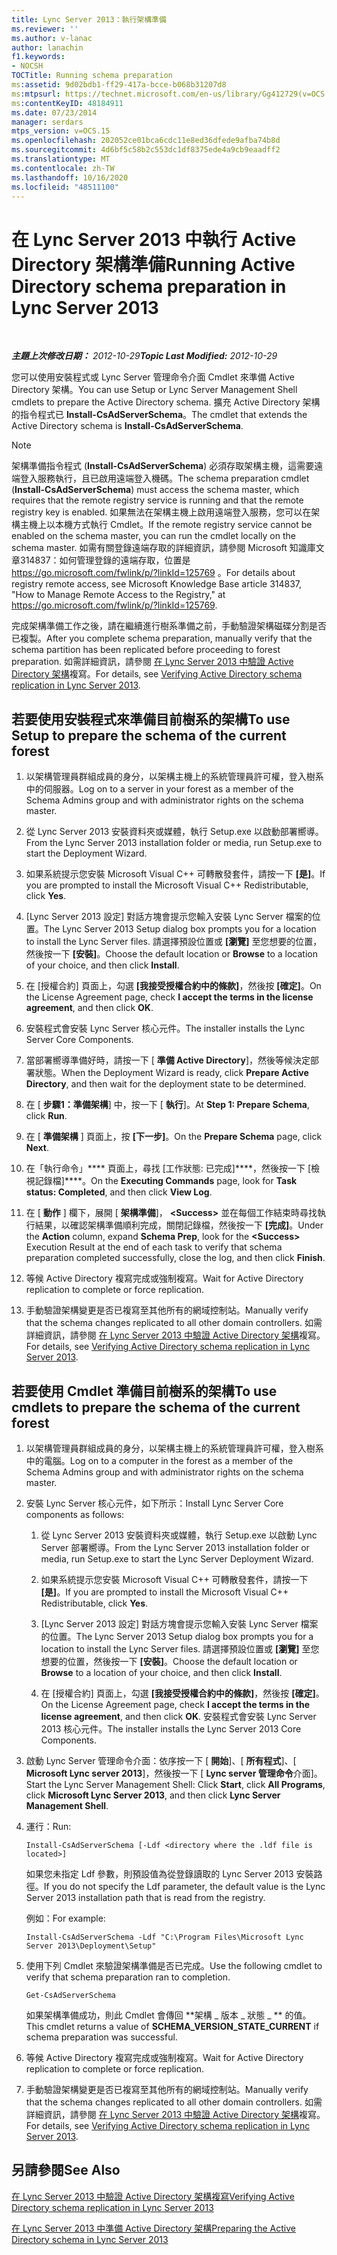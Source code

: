 ```yaml
---
title: Lync Server 2013：執行架構準備
ms.reviewer: ''
ms.author: v-lanac
author: lanachin
f1.keywords:
- NOCSH
TOCTitle: Running schema preparation
ms:assetid: 9d02bdb1-ff29-417a-bcce-b068b31207d8
ms:mtpsurl: https://technet.microsoft.com/en-us/library/Gg412729(v=OCS.15)
ms:contentKeyID: 48184911
ms.date: 07/23/2014
manager: serdars
mtps_version: v=OCS.15
ms.openlocfilehash: 202052ce01bca6cdc11e8ed36dfede9afba74b8d
ms.sourcegitcommit: 4d6bf5c58b2c553dc1df8375ede4a9cb9eaadff2
ms.translationtype: MT
ms.contentlocale: zh-TW
ms.lasthandoff: 10/16/2020
ms.locfileid: "48511100"
---
```

# <a name="running-active-directory-schema-preparation-in-lync-server-2013"></a><span data-ttu-id="ca8a3-102">在 Lync Server 2013 中執行 Active Directory 架構準備</span><span class="sxs-lookup"><span data-stu-id="ca8a3-102">Running Active Directory schema preparation in Lync Server 2013</span></span>

<div data-xmlns="http://www.w3.org/1999/xhtml">

<div class="topic" data-xmlns="http://www.w3.org/1999/xhtml" data-msxsl="urn:schemas-microsoft-com:xslt" data-cs="https://msdn.microsoft.com/">

<div data-asp="https://msdn2.microsoft.com/asp">



</div>

<div id="mainSection">

<div id="mainBody">

<span> </span>

<span data-ttu-id="ca8a3-103">_**主題上次修改日期：** 2012-10-29_</span><span class="sxs-lookup"><span data-stu-id="ca8a3-103">_**Topic Last Modified:** 2012-10-29_</span></span>

<span data-ttu-id="ca8a3-104">您可以使用安裝程式或 Lync Server 管理命令介面 Cmdlet 來準備 Active Directory 架構。</span><span class="sxs-lookup"><span data-stu-id="ca8a3-104">You can use Setup or Lync Server Management Shell cmdlets to prepare the Active Directory schema.</span></span> <span data-ttu-id="ca8a3-105">擴充 Active Directory 架構的指令程式已 **Install-CsAdServerSchema**。</span><span class="sxs-lookup"><span data-stu-id="ca8a3-105">The cmdlet that extends the Active Directory schema is **Install-CsAdServerSchema**.</span></span>

<div>


> [!NOTE]  
> <span data-ttu-id="ca8a3-106">架構準備指令程式 (<STRONG>Install-CsAdServerSchema</STRONG>) 必須存取架構主機，這需要遠端登入服務執行，且已啟用遠端登入機碼。</span><span class="sxs-lookup"><span data-stu-id="ca8a3-106">The schema preparation cmdlet (<STRONG>Install-CsAdServerSchema</STRONG>) must access the schema master, which requires that the remote registry service is running and that the remote registry key is enabled.</span></span> <span data-ttu-id="ca8a3-107">如果無法在架構主機上啟用遠端登入服務，您可以在架構主機上以本機方式執行 Cmdlet。</span><span class="sxs-lookup"><span data-stu-id="ca8a3-107">If the remote registry service cannot be enabled on the schema master, you can run the cmdlet locally on the schema master.</span></span> <span data-ttu-id="ca8a3-108">如需有關登錄遠端存取的詳細資訊，請參閱 Microsoft 知識庫文章314837：如何管理登錄的遠端存取，位置是 <A href="https://go.microsoft.com/fwlink/p/?linkid=125769">https://go.microsoft.com/fwlink/p/?linkId=125769</A> 。</span><span class="sxs-lookup"><span data-stu-id="ca8a3-108">For details about registry remote access, see Microsoft Knowledge Base article 314837, "How to Manage Remote Access to the Registry," at <A href="https://go.microsoft.com/fwlink/p/?linkid=125769">https://go.microsoft.com/fwlink/p/?linkId=125769</A>.</span></span>



</div>

<span data-ttu-id="ca8a3-109">完成架構準備工作之後，請在繼續進行樹系準備之前，手動驗證架構磁碟分割是否已複製。</span><span class="sxs-lookup"><span data-stu-id="ca8a3-109">After you complete schema preparation, manually verify that the schema partition has been replicated before proceeding to forest preparation.</span></span> <span data-ttu-id="ca8a3-110">如需詳細資訊，請參閱 [在 Lync Server 2013 中驗證 Active Directory 架構](lync-server-2013-verifying-schema-replication.md)複寫。</span><span class="sxs-lookup"><span data-stu-id="ca8a3-110">For details, see [Verifying Active Directory schema replication in Lync Server 2013](lync-server-2013-verifying-schema-replication.md).</span></span>

<div>

## <a name="to-use-setup-to-prepare-the-schema-of-the-current-forest"></a><span data-ttu-id="ca8a3-111">若要使用安裝程式來準備目前樹系的架構</span><span class="sxs-lookup"><span data-stu-id="ca8a3-111">To use Setup to prepare the schema of the current forest</span></span>

1.  <span data-ttu-id="ca8a3-112">以架構管理員群組成員的身分，以架構主機上的系統管理員許可權，登入樹系中的伺服器。</span><span class="sxs-lookup"><span data-stu-id="ca8a3-112">Log on to a server in your forest as a member of the Schema Admins group and with administrator rights on the schema master.</span></span>

2.  <span data-ttu-id="ca8a3-113">從 Lync Server 2013 安裝資料夾或媒體，執行 Setup.exe 以啟動部署嚮導。</span><span class="sxs-lookup"><span data-stu-id="ca8a3-113">From the Lync Server 2013 installation folder or media, run Setup.exe to start the Deployment Wizard.</span></span>

3.  <span data-ttu-id="ca8a3-114">如果系統提示您安裝 Microsoft Visual C++ 可轉散發套件，請按一下 **[是]**。</span><span class="sxs-lookup"><span data-stu-id="ca8a3-114">If you are prompted to install the Microsoft Visual C++ Redistributable, click **Yes**.</span></span>

4.  <span data-ttu-id="ca8a3-115">[Lync Server 2013 設定] 對話方塊會提示您輸入安裝 Lync Server 檔案的位置。</span><span class="sxs-lookup"><span data-stu-id="ca8a3-115">The Lync Server 2013 Setup dialog box prompts you for a location to install the Lync Server files.</span></span> <span data-ttu-id="ca8a3-116">請選擇預設位置或 **[瀏覽]** 至您想要的位置，然後按一下 **[安裝]**。</span><span class="sxs-lookup"><span data-stu-id="ca8a3-116">Choose the default location or **Browse** to a location of your choice, and then click **Install**.</span></span>

5.  <span data-ttu-id="ca8a3-117">在 [授權合約] 頁面上，勾選 **[我接受授權合約中的條款]**，然後按 **[確定]**。</span><span class="sxs-lookup"><span data-stu-id="ca8a3-117">On the License Agreement page, check **I accept the terms in the license agreement**, and then click **OK**.</span></span>

6.  <span data-ttu-id="ca8a3-118">安裝程式會安裝 Lync Server 核心元件。</span><span class="sxs-lookup"><span data-stu-id="ca8a3-118">The installer installs the Lync Server Core Components.</span></span>

7.  <span data-ttu-id="ca8a3-119">當部署嚮導準備好時，請按一下 [ **準備 Active Directory**]，然後等候決定部署狀態。</span><span class="sxs-lookup"><span data-stu-id="ca8a3-119">When the Deployment Wizard is ready, click **Prepare Active Directory**, and then wait for the deployment state to be determined.</span></span>

8.  <span data-ttu-id="ca8a3-120">在 [ **步驟1：準備架構**] 中，按一下 [ **執行**]。</span><span class="sxs-lookup"><span data-stu-id="ca8a3-120">At **Step 1: Prepare Schema**, click **Run**.</span></span>

9.  <span data-ttu-id="ca8a3-121">在 [ **準備架構** ] 頁面上，按 **[下一步]**。</span><span class="sxs-lookup"><span data-stu-id="ca8a3-121">On the **Prepare Schema** page, click **Next**.</span></span>

10. <span data-ttu-id="ca8a3-122">在「執行命令」\*\*\*\* 頁面上，尋找 [工作狀態: 已完成]\*\*\*\*，然後按一下 [檢視記錄檔]\*\*\*\*。</span><span class="sxs-lookup"><span data-stu-id="ca8a3-122">On the **Executing Commands** page, look for **Task status: Completed**, and then click **View Log**.</span></span>

11. <span data-ttu-id="ca8a3-123">在 [ **動作** ] 欄下，展開 [ **架構準備**]， **\<Success\>** 並在每個工作結束時尋找執行結果，以確認架構準備順利完成，關閉記錄檔，然後按一下 **[完成]**。</span><span class="sxs-lookup"><span data-stu-id="ca8a3-123">Under the **Action** column, expand **Schema Prep**, look for the **\<Success\>** Execution Result at the end of each task to verify that schema preparation completed successfully, close the log, and then click **Finish**.</span></span>

12. <span data-ttu-id="ca8a3-124">等候 Active Directory 複寫完成或強制複寫。</span><span class="sxs-lookup"><span data-stu-id="ca8a3-124">Wait for Active Directory replication to complete or force replication.</span></span>

13. <span data-ttu-id="ca8a3-125">手動驗證架構變更是否已複寫至其他所有的網域控制站。</span><span class="sxs-lookup"><span data-stu-id="ca8a3-125">Manually verify that the schema changes replicated to all other domain controllers.</span></span> <span data-ttu-id="ca8a3-126">如需詳細資訊，請參閱 [在 Lync Server 2013 中驗證 Active Directory 架構](lync-server-2013-verifying-schema-replication.md)複寫。</span><span class="sxs-lookup"><span data-stu-id="ca8a3-126">For details, see [Verifying Active Directory schema replication in Lync Server 2013](lync-server-2013-verifying-schema-replication.md).</span></span>

</div>

<div>

## <a name="to-use-cmdlets-to-prepare-the-schema-of-the-current-forest"></a><span data-ttu-id="ca8a3-127">若要使用 Cmdlet 準備目前樹系的架構</span><span class="sxs-lookup"><span data-stu-id="ca8a3-127">To use cmdlets to prepare the schema of the current forest</span></span>

1.  <span data-ttu-id="ca8a3-128">以架構管理員群組成員的身分，以架構主機上的系統管理員許可權，登入樹系中的電腦。</span><span class="sxs-lookup"><span data-stu-id="ca8a3-128">Log on to a computer in the forest as a member of the Schema Admins group and with administrator rights on the schema master.</span></span>

2.  <span data-ttu-id="ca8a3-129">安裝 Lync Server 核心元件，如下所示：</span><span class="sxs-lookup"><span data-stu-id="ca8a3-129">Install Lync Server Core components as follows:</span></span>
    
    1.  <span data-ttu-id="ca8a3-130">從 Lync Server 2013 安裝資料夾或媒體，執行 Setup.exe 以啟動 Lync Server 部署嚮導。</span><span class="sxs-lookup"><span data-stu-id="ca8a3-130">From the Lync Server 2013 installation folder or media, run Setup.exe to start the Lync Server Deployment Wizard.</span></span>
    
    2.  <span data-ttu-id="ca8a3-131">如果系統提示您安裝 Microsoft Visual C++ 可轉散發套件，請按一下 **[是]**。</span><span class="sxs-lookup"><span data-stu-id="ca8a3-131">If you are prompted to install the Microsoft Visual C++ Redistributable, click **Yes**.</span></span>
    
    3.  <span data-ttu-id="ca8a3-132">[Lync Server 2013 設定] 對話方塊會提示您輸入安裝 Lync Server 檔案的位置。</span><span class="sxs-lookup"><span data-stu-id="ca8a3-132">The Lync Server 2013 Setup dialog box prompts you for a location to install the Lync Server files.</span></span> <span data-ttu-id="ca8a3-133">請選擇預設位置或 **[瀏覽]** 至您想要的位置，然後按一下 **[安裝]**。</span><span class="sxs-lookup"><span data-stu-id="ca8a3-133">Choose the default location or **Browse** to a location of your choice, and then click **Install**.</span></span>
    
    4.  <span data-ttu-id="ca8a3-134">在 [授權合約] 頁面上，勾選 **[我接受授權合約中的條款]**，然後按 **[確定]**。</span><span class="sxs-lookup"><span data-stu-id="ca8a3-134">On the License Agreement page, check **I accept the terms in the license agreement**, and then click **OK**.</span></span> <span data-ttu-id="ca8a3-135">安裝程式會安裝 Lync Server 2013 核心元件。</span><span class="sxs-lookup"><span data-stu-id="ca8a3-135">The installer installs the Lync Server 2013 Core Components.</span></span>

3.  <span data-ttu-id="ca8a3-136">啟動 Lync Server 管理命令介面：依序按一下 [ **開始**]、[ **所有程式**]、[ **Microsoft Lync server 2013**]，然後按一下 [ **Lync server 管理命令**介面]。</span><span class="sxs-lookup"><span data-stu-id="ca8a3-136">Start the Lync Server Management Shell: Click **Start**, click **All Programs**, click **Microsoft Lync Server 2013**, and then click **Lync Server Management Shell**.</span></span>

4.  <span data-ttu-id="ca8a3-137">運行：</span><span class="sxs-lookup"><span data-stu-id="ca8a3-137">Run:</span></span>
    
        Install-CsAdServerSchema [-Ldf <directory where the .ldf file is located>] 
    
    <span data-ttu-id="ca8a3-138">如果您未指定 Ldf 參數，則預設值為從登錄讀取的 Lync Server 2013 安裝路徑。</span><span class="sxs-lookup"><span data-stu-id="ca8a3-138">If you do not specify the Ldf parameter, the default value is the Lync Server 2013 installation path that is read from the registry.</span></span>
    
    <span data-ttu-id="ca8a3-139">例如：</span><span class="sxs-lookup"><span data-stu-id="ca8a3-139">For example:</span></span>
    
        Install-CsAdServerSchema -Ldf "C:\Program Files\Microsoft Lync Server 2013\Deployment\Setup"

5.  <span data-ttu-id="ca8a3-140">使用下列 Cmdlet 來驗證架構準備是否已完成。</span><span class="sxs-lookup"><span data-stu-id="ca8a3-140">Use the following cmdlet to verify that schema preparation ran to completion.</span></span>
    
        Get-CsAdServerSchema 
    
    <span data-ttu-id="ca8a3-141">如果架構準備成功，則此 Cmdlet 會傳回 \*\*架構 \_ 版本 \_ 狀態 \_ \*\* 的值。</span><span class="sxs-lookup"><span data-stu-id="ca8a3-141">This cmdlet returns a value of **SCHEMA\_VERSION\_STATE\_CURRENT** if schema preparation was successful.</span></span>

6.  <span data-ttu-id="ca8a3-142">等候 Active Directory 複寫完成或強制複寫。</span><span class="sxs-lookup"><span data-stu-id="ca8a3-142">Wait for Active Directory replication to complete or force replication.</span></span>

7.  <span data-ttu-id="ca8a3-143">手動驗證架構變更是否已複寫至其他所有的網域控制站。</span><span class="sxs-lookup"><span data-stu-id="ca8a3-143">Manually verify that the schema changes replicated to all other domain controllers.</span></span> <span data-ttu-id="ca8a3-144">如需詳細資訊，請參閱 [在 Lync Server 2013 中驗證 Active Directory 架構](lync-server-2013-verifying-schema-replication.md)複寫。</span><span class="sxs-lookup"><span data-stu-id="ca8a3-144">For details, see [Verifying Active Directory schema replication in Lync Server 2013](lync-server-2013-verifying-schema-replication.md).</span></span>

</div>

<div>

## <a name="see-also"></a><span data-ttu-id="ca8a3-145">另請參閱</span><span class="sxs-lookup"><span data-stu-id="ca8a3-145">See Also</span></span>


[<span data-ttu-id="ca8a3-146">在 Lync Server 2013 中驗證 Active Directory 架構複寫</span><span class="sxs-lookup"><span data-stu-id="ca8a3-146">Verifying Active Directory schema replication in Lync Server 2013</span></span>](lync-server-2013-verifying-schema-replication.md)  


[<span data-ttu-id="ca8a3-147">在 Lync Server 2013 中準備 Active Directory 架構</span><span class="sxs-lookup"><span data-stu-id="ca8a3-147">Preparing the Active Directory schema in Lync Server 2013</span></span>](lync-server-2013-preparing-the-active-directory-schema.md)  
  

</div>

</div>

<span> </span>

</div>

</div>

</div>

